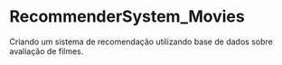 # RecommenderSystem_Movies
Criando um sistema de recomendação utilizando base de dados sobre avaliação de filmes.
